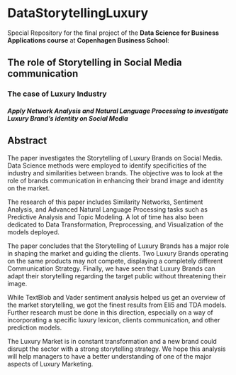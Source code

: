 # DataStorytellingLuxury

Special Repository for the final project of the **Data Science for Business Applications course** at **Copenhagen Business School**: 

## **The role of Storytelling in Social Media communication**

### **The case of Luxury Industry**

#### *Apply Network Analysis and Natural Language Processing to investigate Luxury Brand’s identity on Social Media*

## **Abstract**

The paper investigates the Storytelling of Luxury Brands on Social Media. Data Science methods were employed to identify specificities of the industry and similarities between brands. The objective was to look at the role of brands communication in enhancing their brand image and identity on the market.

The research of this paper includes Similarity Networks, Sentiment Analysis, and Advanced Natural Language Processing tasks such as Predictive Analysis and Topic Modeling. A lot of time has also been dedicated to Data Transformation, Preprocessing, and Visualization of the models deployed.

The paper concludes that the Storytelling of Luxury Brands has a major role in shaping the market and guiding the clients. Two Luxury Brands operating on the same products may not compete, displaying a completely different Communication Strategy. Finally, we have seen that Luxury Brands can adapt their storytelling regarding the target public without threatening their image.

While TextBlob and Vader sentiment analysis helped us get an overview of the market storytelling, we got the finest results from Eli5 and TDA models. Further research must be done in this direction, especially on a way of incorporating a specific luxury lexicon, clients communication, and other prediction models.

The Luxury Market is in constant transformation and a new brand could disrupt the sector with a strong storytelling strategy. We hope this analysis will help managers to have a better understanding of one of the major aspects of Luxury Marketing.
